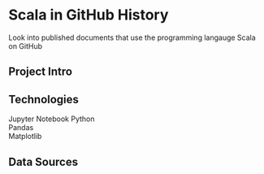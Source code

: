 # Scala in GitHub History
 Look into published documents that use the programming langauge Scala on GitHub
 
 ## Project Intro
 
 ## Technologies
 Jupyter Notebook
 Python <br />
 Pandas <br />
 Matplotlib 
 
 ## Data Sources
